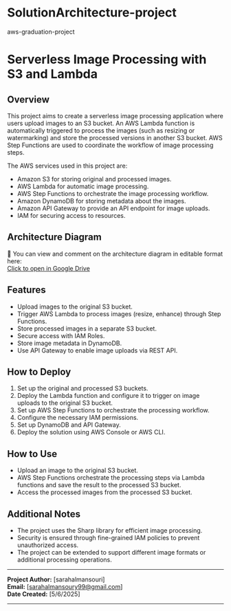 # SolutionArchitecture-project
aws-graduation-project
# Serverless Image Processing with S3 and Lambda

## Overview
This project aims to create a serverless image processing application where users upload images to an S3 bucket. An AWS Lambda function is automatically triggered to process the images (such as resizing or watermarking) and store the processed versions in another S3 bucket. AWS Step Functions are used to coordinate the workflow of image processing steps.

The AWS services used in this project are:
- Amazon S3 for storing original and processed images.
- AWS Lambda for automatic image processing.
- AWS Step Functions to orchestrate the image processing workflow.
- Amazon DynamoDB for storing metadata about the images.
- Amazon API Gateway to provide an API endpoint for image uploads.
- IAM for securing access to resources.

## Architecture Diagram

📄 You can view and comment on the architecture diagram in editable format here:  
[Click to open in Google Drive](https://drive.google.com/file/d/1gr_aIxh0K6-08lHekRbUCXhMLyUUTLVu/view?usp=sharing)

## Features
- Upload images to the original S3 bucket.
- Trigger AWS Lambda to process images (resize, enhance) through Step Functions.
- Store processed images in a separate S3 bucket.
- Secure access with IAM Roles.
- Store image metadata in DynamoDB.
- Use API Gateway to enable image uploads via REST API.

## How to Deploy
1. Set up the original and processed S3 buckets.
2. Deploy the Lambda function and configure it to trigger on image uploads to the original S3 bucket.
3. Set up AWS Step Functions to orchestrate the processing workflow.
4. Configure the necessary IAM permissions.
5. Set up DynamoDB and API Gateway.
6. Deploy the solution using AWS Console or AWS CLI.

## How to Use
- Upload an image to the original S3 bucket.
- AWS Step Functions orchestrate the processing steps via Lambda functions and save the result to the processed S3 bucket.
- Access the processed images from the processed S3 bucket.

## Additional Notes
- The project uses the Sharp library for efficient image processing.
- Security is ensured through fine-grained IAM policies to prevent unauthorized access.
- The project can be extended to support different image formats or additional processing operations.

---

**Project Author:** [sarahalmansouri]  
**Email:** [sarahalmansoury99@gmail.com]  
**Date Created:** [5/6/2025]

---
